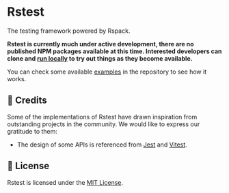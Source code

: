 # Rstest

The testing framework powered by Rspack.

**Rstest is currently much under active development, there are no published NPM packages available at this time. Interested developers can clone and [run locally](./CONTRIBUTING.md) to try out things as they become available.**

You can check some available [examples](https://github.com/web-infra-dev/rstest/tree/main/examples) in the repository to see how it works.

## 🙏 Credits

Some of the implementations of Rstest have drawn inspiration from outstanding projects in the community. We would like to express our gratitude to them:

- The design of some APIs is referenced from [Jest](https://jestjs.io/) and [Vitest](https://vitest.dev/).

## 📖 License

Rstest is licensed under the [MIT License](https://github.com/web-infra-dev/rstest/blob/main/LICENSE).

